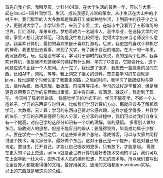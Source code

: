 
首先自我介绍，我叫罗晨，计科1404班，在大学生活的最后一年，可以与大家一起在linux3+1班共同学习、生活、成长我感到非常的荣幸。从小生活在大山中的小村庄中，我们那里的人大多数都是靠着打工或者种地生活，上到高中的孩子少之又少，更别说大学了。小学毕业后，来到了市里上学，在城市中我看到了五彩缤纷的世界，灯红酒绿，车来车往。梦想着成为一名城市人。高中毕业，在选择大学的时候，家里人想让我学师范，可能是我性格比较倔吧，觉得大学出来当老师没什么意思，我喜欢计算机，最初的喜欢来自于喜欢打游戏，后来，我更加的喜欢计算机它的神奇，我更想出去看看。来到了大学，有了属于自己的电脑，在大一的一年里，我沉迷游戏，玩，就是没有学习。学习对于那时的我来说，真的是两个世界。我喜欢计算机，但是我不知道我学的课程有什么用，学完了C语言，它能做什么，这个问题应该不止我一个人想问。大一完了，我也想了很多，我想做一些能看的见的东西，比如APP，网站，等等。我上网查了相关的资料，首先要学习的东西就是java，我也是那个时候认定了我要走的路，之后的时间，我学习了数据结构与算法，操作系统，微机原理，数据库，前端等等技术。学习的过程是辛苦的，但是我更喜欢用我自己学的东西做出事情，其中有自豪，有满足。就这样，我走到了现在。
今天听了陈老师讲话， 我感觉学习的方式不对，学习不能死学，不能一个人造轮子，学习的东西要与时俱进，比如我们学习计算机方向，那就应该多了解机器学习，大数据，云计算；学习的东西自己要对它感兴趣，这样才能学得多，并且学的快乐；学习的东西要懂得与别人分享，在分享的过程中，我们可以对我们自身又有一个提高，对自己学的这部分知识有一个新的理解，新的感悟。
多看别人做的东西，吸收别人的思想，但是不能盲目的跟从；要懂得坚持，毕竟成功属于少数人。要在学完一个东西之后，对这些知识做个总结，写成博客，可以与大家共同探讨这个技术，与大家分享，最好做个东西，这对于自己是一个提升，也是对自己的肯定。要自由，打开自己，才能让自己吸收的更多，只有放下，才能拿起。
需要在更大的平台上交流，github就是全世界计算机爱好者技术交流的平台，我们可以在上面学到一线大牛，国外技术人员的编码思想，先进的技术等。所以我们要写出让全世界人都能看得懂的文档。最好用英文，通用的文档都用markdown来写。
以上的东西就是我这次的总结。
